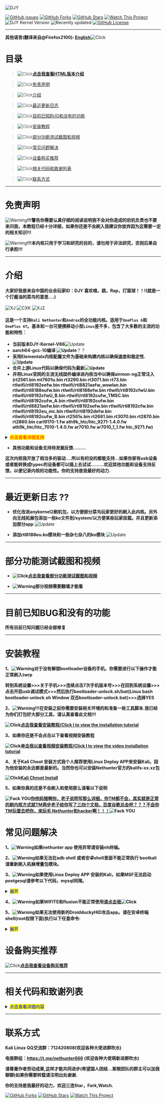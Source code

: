 ![DJY](Images/LOGO.jpg)

[![GitHub issues](https://img.shields.io/github/issues/johanlike/DJY-Oneplus6-or-Oneplus6T-Nethunter-Andrax-Kernel.svg)](https://github.com/johanlike/DJY-Oneplus6-or-Oneplus6T-Nethunter-Andrax-Kernel/issues)
[![GitHub Forks](https://img.shields.io/github/forks/johanlike/DJY-Oneplus6-or-Oneplus6T-Nethunter-Andrax-Kernel.svg)](https://github.com/johanlike/DJY-Oneplus6-or-Oneplus6T-Nethunter-Andrax-Kernel/network/members)
[![GitHub Stars](https://img.shields.io/github/stars/johanlike/DJY-Oneplus6-or-Oneplus6T-Nethunter-Andrax-Kernel.svg)](https://github.com/johanlike/DJY-Oneplus6-or-Oneplus6T-Nethunter-Andrax-Kernel/stargazers)
[![Watch This Project](https://img.shields.io/badge/Watch%20This-Project-red.svg)](https://github.com/johanlike/DJY-Oneplus6-or-Oneplus6T-Nethunter-Andrax-Kernel/subscription)
![DJY Kernel Version](https://img.shields.io/badge/DJY%20Kernel%20Version-V86.0%202019.10.8-blue.svg)
![Recently updated](https://img.shields.io/badge/Recently%20updated%202019.10.8-succecs.svg)
[![GitHub License](https://img.shields.io/github/license/johanlike/DJY-Oneplus6-or-Oneplus6T-Nethunter-Andrax-Kernel.svg?style=popout-square)](https://github.com/johanlike/DJY-Oneplus6-or-Oneplus6T-Nethunter-Andrax-Kernel/blob/master/LICENSE)

***
**其他语言(翻译来自@Firefox2100): [English](README_EN.md)**![Click](https://img.shields.io/badge/Click-blue.svg)



# 目录

> ![Click](https://img.shields.io/badge/Click-blue.svg)[**点击我查看HTML版本介绍**](https://johanlike.github.io/DJY-Oneplus6-or-Oneplus6T-Nethunter-Andrax-Kernel/) 

> ![Click](https://img.shields.io/badge/Click-blue.svg)[免责声明](#免责声明) 

> ![Click](https://img.shields.io/badge/Click-blue.svg)[介绍](#介绍) 

> ![Click](https://img.shields.io/badge/Click-blue.svg)[最近更新日志](#最近更新日志) 

> ![Click](https://img.shields.io/badge/Click-blue.svg)[目前已知BUG和没有的功能](#目前已知BUG和没有的功能) 

> ![Click](https://img.shields.io/badge/Click-blue.svg)[安装教程](#安装教程) 

> ![Click](https://img.shields.io/badge/Click-blue.svg)[部分功能测试截图和视频](#部分功能测试截图和视频) 

> ![Click](https://img.shields.io/badge/Click-blue.svg)[常见问题解决](#常见问题解决) 

> ![Click](https://img.shields.io/badge/Click-blue.svg)[设备购买推荐](#设备购买推荐) 

> ![Click](https://img.shields.io/badge/Click-blue.svg)[相关代码和致谢列表](#相关代码和致谢列表) 

> ![Click](https://img.shields.io/badge/Click-blue.svg)[联系方式](#联系方式) 


***
# 免责声明
![Warning](https://img.shields.io/badge/Warning-red.svg)**!!!警告你需要认真仔细的阅读说明我不会对你造成的宕机负责也不要来问我，本教程已经十分详细，如果你还是不会刷入我建议你放弃因为这需要一定的相关知识!!!**

![Warning](https://img.shields.io/badge/Warning-red.svg)**!!!本内核只用于学习和研究的目的，请勿用于非法研究，否则后果自行承担!!!**
***
# 介绍
#### 大家好我是来自中国的业余玩家ID：DJY 喜欢唱，跳，Rap，打篮球！！!(就是一个打酱油的菜鸟的意思....)

![XJ](Images/XJ.gif)
![CXK](Images/CXK.gif)
![XJ2](Images/XJ2.gif)


#### 这是一个支持`Kali Nethunter`和`Andrax`的全功能内核。适用于`OnePlus 6`和`OnePlus 6T`。基本和一台可便携移动小型`Linux`差不多，包含了大多数的主流的功能和特性： 


* **当前版本DJY-Kernel-V86**![Update](https://img.shields.io/badge/2019.10.8-Update-succecs.svg)
* **aarch64-gcc-10编译 ![Update](https://img.shields.io/badge/2019.6.09-Update-succecs.svg)**？？
* **采用Elementalx内核配置文件为基础来构建内核以确保速度和稳定性.![Update](https://img.shields.io/badge/2019.6.5%20ElementalX%20OP6%203.17-Update-succecs.svg)**
* **合并上游Linux代码以确保代码为最新![Update](https://img.shields.io/badge/2019.6.12%20V4.9.181-Update-succecs.svg)**
* **并将Linux官网的主流无线固件编译进内核当中以确保airmon-ng正常注入(rt2561.bin  mt7601u.bin  rt3290.bin  rt3071.bin  rt73.bin  rtlwifi/rtl8192eefw.bin  rtlwifi/rtl8821aefw_wowlan.bin  rtlwifi/rtl8188eufw.bin rtlwifi/rtl8188efw.bin rtlwifi/rtl8192cfwU.bin  rtlwifi/rtl8192cfwU_B.bin  rtlwifi/rtl8192cufw_TMSC.bin  rtlwifi/rtl8192cufw_A.bin  rtlwifi/rtl8192cufw.bin  rtlwifi/rtl8821aefw.bin  rtlwifi/rtl8192sefw.bin  rtlwifi/rtl8192cfw.bin  rtlwifi/rtl8192eu_nic.bin  rtlwifi/rtl8192defw.bin  rtlwifi/rtl8192cufw_B.bin  rt2561s.bin  rt2661.bin  rt3070.bin  rt2870.bin  rt2860.bin  carl9170-1.fw  ath9k_htc/htc_9271-1.4.0.fw  ath9k_htc/htc_7010-1.4.0.fw  ar7010.fw  ar7010_1_1.fw  htc_9271.fw)**

<details>
<summary><mark><font color=red>点击查看详细支持 </font></mark></summary>

* **Elementalx 内核特性支持**
* **Selinux 永久设为Permissive状态**
* **HID攻击支持**
* **Droidducky攻击支持**
* **Rndis手机OTG嗅探电脑数据支持**
* **Otg连接各种主流无线网卡支持**
* Hackrf 支持
* Rtl-SDR 支持
* BladefRF 支持
* Yard stick one 支持
* Ubertooth 支持
* LimeSDR支持
* USRP 支持
* Hackrf USRP RTL-SDR BladeRF LimeSDR UHD驱动支持
* OTG蓝牙攻击支持
* Mousejack支持
* 外接各种红外设备支持
* PN532 支持
* Chameleon-Mini 变色龙支持
* Proxmark3 HID驱动支持
* Proxmark3 CDC驱动支持
* 外接pppoe线缆嗅探各种类型路由器
* Lan-tap支持
* 支持各种外接线缆
* PLC设备转接支持
* Osmocombb OTG C118 C119（RF设备）支持
* OpenBTS C118 （RF设备）支持
* 解锁NFC全功能支持（需要应用APP二次开发）
* 解锁内置AM/FM信号支持（需要应用APP二次开发）
* 键盘和鼠标支持插上即可用
* OTG外接摄像头，麦克风....等不知道什么鬼支持..
* 串口烧录arduino 支持
* Chroot环境下adb,fastboot刷写设备和读取镜像支持
* TTL转接USB 蓝牙，树莓派，ESP8266(WIFI HID攻击支持)等设备支持
* 各种转接线例如：PL2303，CP210X，CH340..等转接线支持
* 各种转接头支持： SMA，HDMI，TNC..等接头支持 **![Warning](https://img.shields.io/badge/Warning-red.svg)(部分接头需要手工焊接转换,HDMI转换需要使用displaylink 芯片的视频适配器，推荐购买DA100)[DA100](https://github.com/johanlike/DJY-Oneplus6-or-Oneplus6T-Nethunter-Andrax-Kernel/blob/master/Equipment-purchase-recommendation/README.md/#DA100)![Click](https://img.shields.io/badge/Click-blue.svg)**
* 自定义开机动画支持
* 内核刷机包自动安装Magisk功能（暂时不完美待修复）
</details>

* **其他功能和设备支持待发掘反馈.........**

**这次内核我开放了相当多的驱动....所以有的没的都能支持...如果你家有usb设备或者能转换成typec的设备都可以插上去试试.........欢迎其他功能和设备支持反馈，以便记录内核的功能性。你的支持是我最好的动力.**

***
# 最近更新日志 ??



* **优化改进anykernel2刷机包，以方便部分菜鸟玩家更好的刷入此内核。另外向无线拓展包添加一些ko文件到/system/以方便某些玩家挂载。并且更新添加部分app** ![Update](https://img.shields.io/badge/2019.6.15-Update-succecs.svg)


* **添加rtl8188eu.ko模块和一些杂七杂八的ko模块** ![Update](https://img.shields.io/badge/2019.6.12-Update-succecs.svg)



***


# 部分功能测试截图和视频

* **![Click](https://img.shields.io/badge/Click-blue.svg)[点击我查看部分功能测试截图和视频](https://johanlike.github.io/DJY-Oneplus6-or-Oneplus6T-Nethunter-Andrax-Kernel/Images/)**

* **![Warning](https://img.shields.io/badge/Warning-red.svg)部分视频需要翻墙才能看**

***

# 目前已知BUG和没有的功能

**所有目前已知问题已经全部修复**

***
# 安装教程

**1、![Warning](https://img.shields.io/badge/Warning-red.svg)对于没有解锁bootloader设备的手机，你需要进行以下操作才能正常刷入twrp**

**转到系统设置>>>关于手机>>>连续点击7次手机版本号>>>在回到系统设置>>>点击开启usb调试模式>>>然后执行bootloader-unlock.sh/bat(Linux bash bootloader-unlock.sh Window 双击bootloader-unlock.bat)>>>选择YES**

**2、![Warning](https://img.shields.io/badge/Warning-red.svg)!!!在安装之前你需要安装相关环境的和准备一些工具脚本.我已经为你们打包好大部分工具，请认真查看此文档!!!**

**![Click](https://img.shields.io/badge/Click-blue.svg)[点击我查看安装教程/Click I to view the installation tutorial](https://johanlike.github.io/DJY-Oneplus6-or-Oneplus6T-Nethunter-Andrax-Kernel/tools/)**

**3、如果你还是不会点击以下查看视频安装教程**


 **![Click](https://img.shields.io/badge/Click-blue.svg)[单击我以查看视频安装教程/Click I to view the video installation tutorial](https://johanlike.github.io/DJY-Oneplus6-or-Oneplus6T-Nethunter-Andrax-Kernel/Images/#%E5%AE%89%E8%A3%85%E6%95%99%E7%A8%8B)**

**4、关于Kali Choot 安装方式我个人推荐使用Linux Deploy APP来安装Kali。因为他安装的永远都是最新的。当然你也可以安装Nethunter官方的kalifs-xx.xz包**

**![Click](https://img.shields.io/badge/Click-blue.svg)[Kali Chroot Install](https://johanlike.github.io/DJY-Oneplus6-or-Oneplus6T-Nethunter-Andrax-Kernel/tools/#kali-chroot-install)**


**5、如果你真的还是不会刷入和使用那么请看以下说明**

**![Fack YOU](https://img.shields.io/badge/Fack%20YOU-yellow.svg)[你他妈猪啊你，老子说明写那么详细，你TM都不会，其实就是正常的刷内核方式就TM两步老子给你写了三四个文档，百度谷歌总会吧？？？不会你TM玩蛋去吧你，来玩毛
Nethunter和hacker啊！！！](https://www.baidu.com/)![Fack YOU](https://img.shields.io/badge/Fack%20YOU-yellow.svg)**

# 常见问题解决

**1、![Warning](https://img.shields.io/badge/Warning-red.svg)如果nethunter app 使用异常请安装nh终端。**

**2、![Warning](https://img.shields.io/badge/Warning-red.svg)如果无法在adb shell 或者安卓shell里面不能正常执行 bootkali 请重新刷入拓展增量包模块。**

**3、![Warning](https://img.shields.io/badge/Warning-red.svg)如果使用Linux Deploy APP 安装的Kali，如果MSF无法启动postgesql请参考以下代码，mysql同理。**
<details>
<summary><mark><font color=blue>   展开</font></mark></summary>

```
nano /usr/sbin/update-rc.d
# Blacklist
# postgresql disabled (comment)

#Whitelist
postgresql enabled (add)
-----
than you need to grand permisson of postgresql
usermod -a -G aid_inet postgres
service postgresql start
exit
bootkali
```
</details>

**4、![Warning](https://img.shields.io/badge/Warning-red.svg)如果WIFITE和fluxion不能正常使用[请点击我](https://johanlike.github.io/DJY-Oneplus6-or-Oneplus6T-Nethunter-Andrax-Kernel/Images/#airmon-ng%E6%97%A0%E7%BA%BF%E6%B3%A8%E5%85%A5%E6%94%AF%E6%8C%81)![Click](https://img.shields.io/badge/Click-blue.svg)**


**5、![Warning](https://img.shields.io/badge/Warning-red.svg)如果无法使用新的DroidduckyHID攻击app。请在安卓终端shell(root权限下面)执行以下任意命令:**
<details>
<summary><mark><font color=blue>   展开</font></mark></summary>

```
setprop sys.usb.config win,hid
setprop sys.usb.config win,mass_storage
setprop sys.usb.config win,rndis
setprop sys.usb.config win,hid,mass_storage
setprop sys.usb.config win,rndis,hid
setprop sys.usb.config win,rndis,mass_storage
setprop sys.usb.config win,rndis,hid,mass_storage
setprop sys.usb.config mac,hid
setprop sys.usb.config mac,mass_storage
setprop sys.usb.config mac,ecm
setprop sys.usb.config mac,hid,mass_storage
setprop sys.usb.config mac,ecm,hid
setprop sys.usb.config mac,ecm,mass_storage
setprop sys.usb.config mac,ecm,hid,mass_storage
setprop sys.usb.config win,hid,adb
setprop sys.usb.config win,mass_storage
setprop sys.usb.config win,rndis
setprop sys.usb.config win,hid,adb,mass_storage
setprop sys.usb.config win,rndis,hid,adb
setprop sys.usb.config win,rndis,mass_storage
setprop sys.usb.config win,rndis,hid,adb,mass_storage
setprop sys.usb.config mac,hid,adb
setprop sys.usb.config mac,mass_storage
setprop sys.usb.config mac,ecm
setprop sys.usb.config mac,hid,adb,mass_storage
setprop sys.usb.config mac,ecm,hid,adb
setprop sys.usb.config mac,ecm,mass_storage
setprop sys.usb.config mac,ecm,hid,adb,mass_storage

```
</details>

# 设备购买推荐

![Click](https://img.shields.io/badge/Click-blue.svg)**[点击我查看设备购买推荐](Equipment-purchase-recommendation/)**

***


# 相关代码和致谢列表
<details>
<summary><mark><font color=blue>点击查看详细内容</font></mark></summary>

**特别致谢@simonpunk对HID修补的大力支持。用到的相关构建代码链接**：

https://github.com/simonpunk/nethunter-app

https://github.com/pelya/android-keyboard-gadget

https://github.com/simonpunk/Android-Terminal-Emulator

**感谢@draguve HID攻击相关开源优秀项目**

https://github.com/draguve/droidducky-app

**感谢@kristofpetho优秀开源的内核代码**

https://github.com/kristofpetho/op6

**这是我已经修复的内核源码，已修复HID和WIFI并将Selinux 永久设为Permissive状态，长期合并Linux官网代码保持最新和将常用无线固件注入到内核中**

https://github.com/johanlike/DJY-Nethunter-Andrax-Kernel-Source

**感谢@meefik @chrisk44 @draguve @simonpunk对以下代码做出的贡献**


https://github.com/chrisk44/Hijacker.git ![Update](https://img.shields.io/badge/Android%20Studio%203.6Canany3%20191.5618338-BUILD2019.6.9-succecs.svg)

https://github.com/draguve/droidducky-app ![Update](https://img.shields.io/badge/Android%20Studio%203.6Canany3%20191.5618338-BUILD2019.6.9-succecs.svg)

https://github.com/simonpunk/nethunter-app ![Update](https://img.shields.io/badge/Android%20Studio%203.6Canany3%20191.5618338-BUILD2019.6.9-succecs.svg)

https://github.com/simonpunk/Android-Terminal-Emulator ![Update](https://img.shields.io/badge/Android%20Studio%203.6Canany3%20191.5618338-BUILD2019.6.9-succecs.svg)

**相关固件和配置文件感谢列表**

https://cdn.kernel.org/ ![Update](https://img.shields.io/badge/2019.5.14%20Wireless%20firmware-Update-succecs.svg)

https://github.com/flar2/OnePlus6 ![Update](https://img.shields.io/badge/2019.6.5%20ElementalX%20OP6%203.17-Update-succecs.svg)

https://github.com/baalajimaestro/aarch64-maestro-linux-android ![Update](https://img.shields.io/badge/aarch64%20gcc%2010%202019.6.09-Update-succecs.svg)

https://github.com/osm0sis/android-busybox-ndk  ![Update](https://img.shields.io/badge/osm0sis%20busybox-1.30.1-succecs.svg)

https://github.com/cyxx/extract_android_ota_payload ![Update](https://img.shields.io/badge/extractOTA-2019.6.12-succecs.svg)

**感谢以下人员长期对我的支持，没有你们也不会有我今天的成长十分感谢**

**@壹纸寂寞 (特别致谢这位老哥对我的支持，从内核开发到现在他对我提供了十分大的帮助)**

**@simonpunk (感谢这位友人对HID修补提供了大力的支持十分感谢)**

**@Noob-DaoXin (因为我的英语非常不好。所以我十分感谢这位海外留学友人为我提供翻译帮助)**

**@jx linchun (感谢这位老哥提供部分设备测试截图十分感谢)**

**感谢以下几位友人对我内核的长期宣传和支持，十分感谢，没有你们的宣传我的内核也不会有那么多人知道**


**@netnetnetnet**

**@唯物论**

**@N10th**


**如果我不小心漏了谁请联系我...因为我的记性不是很好。再次十分感谢各位做出的贡献**
</details>

***

# 联系方式

**Kali Linux QQ交流群：712420808(欢迎各种大佬进群吹水)**

**电报群组：https://t.me/nethunter666 (欢迎各种大佬萌新进群吹水)**

**请尊重作者劳动成果,这样才能共同进步(希望国人团结...某眼团队的群主可以加我聊聊)如果你需要转载请注明出处谢谢.**

**你的支持是我最好的动力，欢迎三连Star，Fork,Watch.**

[![GitHub Forks](https://img.shields.io/github/forks/johanlike/DJY-Oneplus6-or-Oneplus6T-Nethunter-Andrax-Kernel.svg)](https://github.com/johanlike/DJY-Oneplus6-or-Oneplus6T-Nethunter-Andrax-Kernel/network/members)
[![GitHub Stars](https://img.shields.io/github/stars/johanlike/DJY-Oneplus6-or-Oneplus6T-Nethunter-Andrax-Kernel.svg)](https://github.com/johanlike/DJY-Oneplus6-or-Oneplus6T-Nethunter-Andrax-Kernel/stargazers)
[![Watch This Project](https://img.shields.io/badge/Watch%20This-Project-red.svg)](https://github.com/johanlike/DJY-Oneplus6-or-Oneplus6T-Nethunter-Andrax-Kernel/subscription)
